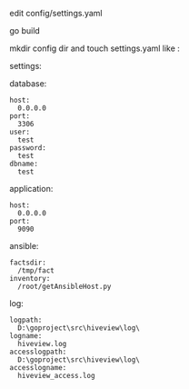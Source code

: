 
edit config/settings.yaml

go build

mkdir config dir and touch settings.yaml like :

settings:

  database:
  
    host:
      0.0.0.0
    port:
      3306
    user:
      test
    password:
      test
    dbname:
      test

  application:
  
    host:
      0.0.0.0
    port:
      9090

  ansible:
  
    factsdir:
      /tmp/fact
    inventory:
      /root/getAnsibleHost.py
  log:
  
    logpath:
      D:\goproject\src\hiveview\log\
    logname:
      hiveview.log
    accesslogpath:
      D:\goproject\src\hiveview\log\
    accesslogname:
      hiveview_access.log